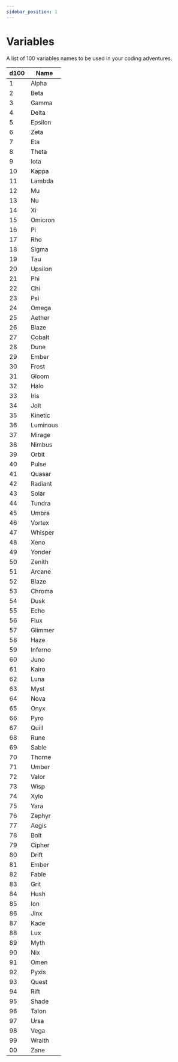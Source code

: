 ```yaml
---
sidebar_position: 1
---
```


# Variables

A list of 100 variables names to be used in your coding adventures.

| d100 | Name     |
|------|----------|
| 1    | Alpha    |
| 2    | Beta     |
| 3    | Gamma    |
| 4    | Delta    |
| 5    | Epsilon  |
| 6    | Zeta     |
| 7    | Eta      |
| 8    | Theta    |
| 9    | Iota     |
| 10   | Kappa    |
| 11   | Lambda   |
| 12   | Mu       |
| 13   | Nu       |
| 14   | Xi       |
| 15   | Omicron  |
| 16   | Pi       |
| 17   | Rho      |
| 18   | Sigma    |
| 19   | Tau      |
| 20   | Upsilon  |
| 21   | Phi      |
| 22   | Chi      |
| 23   | Psi      |
| 24   | Omega    |
| 25   | Aether   |
| 26   | Blaze    |
| 27   | Cobalt   |
| 28   | Dune     |
| 29   | Ember    |
| 30   | Frost    |
| 31   | Gloom    |
| 32   | Halo     |
| 33   | Iris     |
| 34   | Jolt     |
| 35   | Kinetic  |
| 36   | Luminous |
| 37   | Mirage   |
| 38   | Nimbus   |
| 39   | Orbit    |
| 40   | Pulse    |
| 41   | Quasar   |
| 42   | Radiant  |
| 43   | Solar    |
| 44   | Tundra   |
| 45   | Umbra    |
| 46   | Vortex   |
| 47   | Whisper  |
| 48   | Xeno     |
| 49   | Yonder   |
| 50   | Zenith   |
| 51   | Arcane   |
| 52   | Blaze    |
| 53   | Chroma   |
| 54   | Dusk     |
| 55   | Echo     |
| 56   | Flux     |
| 57   | Glimmer  |
| 58   | Haze     |
| 59   | Inferno  |
| 60   | Juno     |
| 61   | Kairo    |
| 62   | Luna     |
| 63   | Myst     |
| 64   | Nova     |
| 65   | Onyx     |
| 66   | Pyro     |
| 67   | Quill    |
| 68   | Rune     |
| 69   | Sable    |
| 70   | Thorne   |
| 71   | Umber    |
| 72   | Valor    |
| 73   | Wisp     |
| 74   | Xylo     |
| 75   | Yara     |
| 76   | Zephyr   |
| 77   | Aegis    |
| 78   | Bolt     |
| 79   | Cipher   |
| 80   | Drift    |
| 81   | Ember    |
| 82   | Fable    |
| 83   | Grit     |
| 84   | Hush     |
| 85   | Ion      |
| 86   | Jinx     |
| 87   | Kade     |
| 88   | Lux      |
| 89   | Myth     |
| 90   | Nix      |
| 91   | Omen     |
| 92   | Pyxis    |
| 93   | Quest    |
| 94   | Rift     |
| 95   | Shade    |
| 96   | Talon    |
| 97   | Ursa     |
| 98   | Vega     |
| 99   | Wraith   |
| 00   | Zane     |


